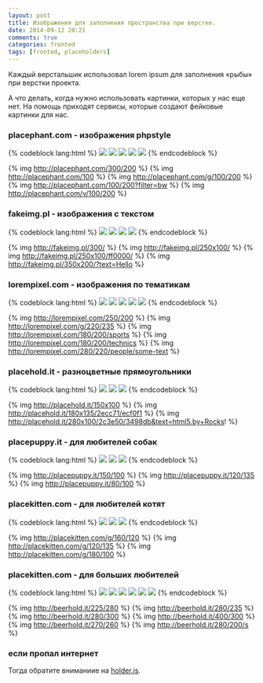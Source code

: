 ```yaml
---
layout: post
title: Изображения для заполнения пространства при верстке.
date: 2014-09-12 20:21
comments: true
categories: fronted
tags: [fronted, placeholders]
---
```


Каждый верстальшик использовал lorem ipsum для заполнения «рыбы» при верстки проекта.

А что делать, когда нужно использовать картинки, которых у нас еще нет. На помощь приходят сервисы,  которые создают  фейковые картинки для нас.

### **placephant.com** - изображения phpstyle

{% codeblock lang:html %}
<img src="http://placephant.com/300/200">
<img src="http://placephant.com/100">
<img src="http://placephant.com/g/100/200">
<img src="http://placephant.com/100/200?filter=bw">
<img src="http://placephant.com/v/100/200">
{% endcodeblock %}

{% img http://placephant.com/300/200 %}
{% img http://placephant.com/100 %}
{% img http://placephant.com/g/100/200 %}
{% img http://placephant.com/100/200?filter=bw %}
{% img http://placephant.com/v/100/200 %}
<!-- more -->

### **fakeimg.pl** - изображения с текстом

{% codeblock lang:html %}
<img src="http://fakeimg.pl/300/">
<img src="http://fakeimg.pl/250x100/">
<img src="http://fakeimg.pl/250x100/ff0000/">
<img src="http://fakeimg.pl/350x200/?text=Hello">
{% endcodeblock %}

{% img http://fakeimg.pl/300/ %}
{% img http://fakeimg.pl/250x100/ %}
{% img http://fakeimg.pl/250x100/ff0000/ %}
{% img http://fakeimg.pl/350x200/?text=Hello %}

### **lorempixel.com** - изображения по тематикам 

{% codeblock lang:html %}
<img src="http://lorempixel.com/250/200"> 
<img src="http://lorempixel.com/g/220/235"> 
<img src="http://lorempixel.com/180/200/sports"> 
<img src="http://lorempixel.com/180/200/technics"> 
<img src="http://lorempixel.com/280/220/people/some-text">
{% endcodeblock %}

{% img http://lorempixel.com/250/200 %} 
{% img http://lorempixel.com/g/220/235 %} 
{% img http://lorempixel.com/180/200/sports %} 
{% img http://lorempixel.com/180/200/technics %} 
{% img http://lorempixel.com/280/220/people/some-text %}

### **placehold.it** - разноцветные прямоугольники 

{% codeblock lang:html %}
<img src="http://placehold.it/150x100">
<img src="http://placehold.it/180x135/2ecc71/ecf0f1">
<img src="http://placehold.it/280x100/2c3e50/3498db&text=html5.by+Rocks!">
{% endcodeblock %}

{% img http://placehold.it/150x100 %}
{% img http://placehold.it/180x135/2ecc71/ecf0f1 %}
{% img http://placehold.it/280x100/2c3e50/3498db&text=html5.by+Rocks! %}

### **placepuppy.it** - для любителей собак 

{% codeblock lang:html %}
<img src="http://placepuppy.it/150/100">
<img src="http://placepuppy.it/120/135">
<img src="http://placepuppy.it/80/100">
{% endcodeblock %}

{% img http://placepuppy.it/150/100 %}
{% img http://placepuppy.it/120/135 %}
{% img http://placepuppy.it/80/100 %}

### **placekitten.com** - для любителей котят

{% codeblock lang:html %}
<img src="http://placekitten.com/g/160/120">
<img src="http://placekitten.com/g/120/135">
<img src="http://placekitten.com/g/180/100">
{% endcodeblock %}

{% img http://placekitten.com/g/160/120 %}
{% img http://placekitten.com/g/120/135 %}
{% img http://placekitten.com/g/180/100 %}

### **placekitten.com** - для больших любителей 

{% codeblock lang:html %}
<img src="http://beerhold.it/225/280">
<img src="http://beerhold.it/280/235">
<img src="http://beerhold.it/280/300">
<img src="http://beerhold.it/400/300">
<img src="http://beerhold.it/270/260">
<img src="http://beerhold.it/280/200/s"><!-- sepia -->
{% endcodeblock %}

{% img http://beerhold.it/225/280 %}
{% img http://beerhold.it/280/235 %}
{% img http://beerhold.it/280/300 %}
{% img http://beerhold.it/400/300 %}
{% img http://beerhold.it/270/260 %}
{% img http://beerhold.it/280/200/s %}<!-- sepia -->

### если пропал интернет

Тогда обратите вниманиие на [holder.js](http://imsky.github.io/holder/).
